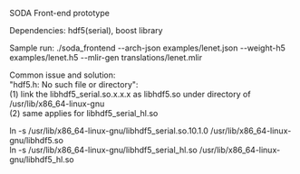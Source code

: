 SODA Front-end prototype

Dependencies: hdf5(serial), boost library

Sample run:
./soda\_frontend --arch-json examples/lenet.json --weight-h5 examples/lenet.h5 --mlir-gen translations/lenet.mlir

Common issue and solution:  
"hdf5.h: No such file or directory":  
(1) link the libhdf5\_serial.so.x.x.x as libhdf5.so under directory of /usr/lib/x86\_64-linux-gnu  
(2) same applies for libhdf5\_serial\_hl.so  

ln -s /usr/lib/x86\_64-linux-gnu/libhdf5\_serial.so.10.1.0 /usr/lib/x86\_64-linux-gnu/libhdf5.so  
ln -s /usr/lib/x86\_64-linux-gnu/libhdf5\_serial\_hl.so /usr/lib/x86\_64-linux-gnu/libhdf5\_hl.so
